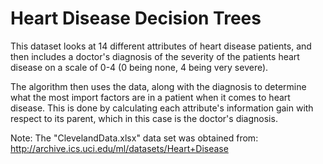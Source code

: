 # Heart Disease Decision Trees
This dataset looks at 14 different attributes of heart disease patients, and then includes a doctor's diagnosis of the severity of the patients heart disease on a scale of 0-4 (0 being none, 4 being very severe).

The algorithm then uses the data, along with the diagnosis to determine what the most import factors are in a patient when it comes to heart disease. This is done by calculating each attribute's information gain with respect to its parent, which in this case is the doctor's diagnosis.

Note: The "ClevelandData.xlsx" data set was obtained from: http://archive.ics.uci.edu/ml/datasets/Heart+Disease
